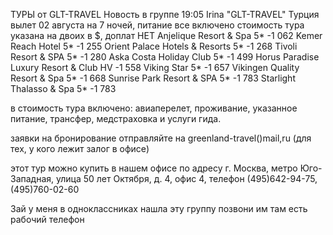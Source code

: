 ТУРЫ от GLT-TRAVEL
Новость в группе
19:05
Irina "GLT-TRAVEL"
Турция
вылет 02 августа на 7 ночей, питание все включено
cтоимость тура указана на двоих в $, доплат НЕТ
Anjelique Resort & Spa 5* -1 062
Kemer Reach Hotel 5* -1 255
Orient Palace Hotels & Resorts 5* -1 268
Tivoli Resort & SPA 5* -1 280
Aska Costa Holiday Club 5* -1 499
Horus Paradise Luxury Resort & Club HV -1 558
Viking Star 5* -1 657
Vikingen Quality Resort & Spa 5* -1 668
Sunrise Park Resort & SPA 5* -1 783
Starlight Thalasso & Spa 5* -1 783

в стоимость тура включено: авиаперелет, проживание, указанное питание, трансфер, медстраховка и услуги гида.

заявки на бронирование отправляйте на greenland-travel()mail,ru (для тех, у кого лежит залог в офисе) 

этот тур можно купить в нашем офисе по адресу г. Москва, метро Юго-Западная, улица 50 лет Октября, д. 4, офис 4, телефон (495)642-94-75, (495)760-02-60

Зай у меня в одноклассниках нашла эту группу позвони им там есть рабочий телефон